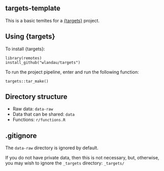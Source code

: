 ## targets-template

This is a basic temltes for a [{targets}](https://github.com/wlandau/targets) project.

## Using {targets}

To install {targets}:

```{r}
library(remotes)
install_github("wlandau/targets")
```

To run the project pipeline, enter and run the following function:

`targets::tar_make()`

## Directory structure

- Raw data: `data-raw`
- Data that can be shared: `data`
- Functions: `r/functions.R`

## .gitignore

The `data-raw` directory is ignored by default. 

If you do not have private data, then this is not necessary, but, otherwise, you may wish to ignore the `_targets` directory: `_targets/`
